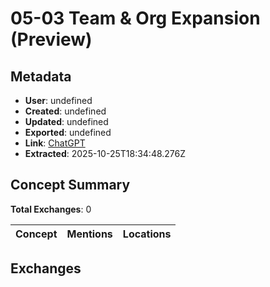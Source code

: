 # **05-03 Team & Org Expansion (Preview)**

## Metadata

- **User**: undefined
- **Created**: undefined
- **Updated**: undefined
- **Exported**: undefined
- **Link**: [ChatGPT](undefined)
- **Extracted**: 2025-10-25T18:34:48.276Z

## Concept Summary

**Total Exchanges**: 0

| Concept | Mentions | Locations |
|---------|----------|----------|

## Exchanges

